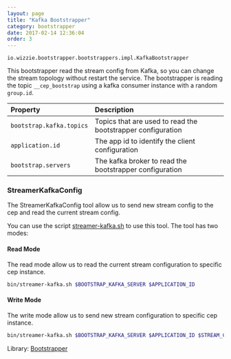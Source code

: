 ```yaml
---
layout: page
title: "Kafka Bootstrapper"
category: bootstrapper
date: 2017-02-14 12:36:04
order: 3
---
```


`io.wizzie.bootstrapper.bootstrappers.impl.KafkaBootstrapper`

This bootstrapper read the stream config from Kafka, so you can change the stream topology without restart the service. The bootstrapper is reading the topic `__cep_bootstrap` using a kafka consumer instance with a random `group.id`.

| Property     | Description     | 
| :------------- | :-------------  | 
| `bootstrap.kafka.topics`      | Topics that are used to read the bootstrapper configuration      |
| `application.id`      | The app id to identify the client configuration      |
| `bootstrap.servers`      | The kafka broker to read the bootstrapper configuration      |

### StreamerKafkaConfig

The StreamerKafkaConfig tool allow us to send new stream config to the cep and read the current stream config.

You can use the script [streamer-kafka.sh](https://github.com/wizzie-io/cep/blob/master/bin/streamer-kafka.sh) to use this tool. The tool has two modes:

#### Read Mode

The read mode allow us to read the current stream configuration to specific cep instance.

```bash
bin/streamer-kafka.sh $BOOTSTRAP_KAFKA_SERVER $APPLICATION_ID
```

#### Write Mode

The write mode allow us to send new stream configuration to specific cep instance.

```bash
bin/streamer-kafka.sh $BOOTSTRAP_KAFKA_SERVER $APPLICATION_ID $STREAM_CONFIG_FILE
```


Library:  [Bootstrapper](https://github.com/wizzie-io/config-bootstrapper)